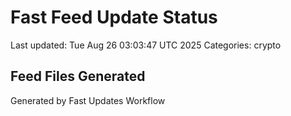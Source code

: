 # Fast Feed Update Status
Last updated: Tue Aug 26 03:03:47 UTC 2025
Categories: crypto

## Feed Files Generated

Generated by Fast Updates Workflow
